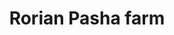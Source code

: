 ---
title: "Rorian Pasha farm"
url: /diaspora-village/rorian-pasha-farm/
shop: Landwirtschaftlich
---
